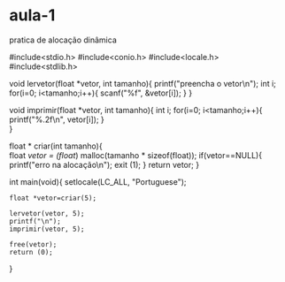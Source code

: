 # aula-1
pratica de alocação dinâmica

#include<stdio.h>
#include<conio.h>
#include<locale.h>
#include<stdlib.h>

void lervetor(float *vetor, int tamanho){ 
	printf("preencha o vetor\n");
	int i;
	for(i=0; i<tamanho;i++){ 
		scanf("%f", &vetor[i]);
	}
}

void imprimir(float *vetor, int tamanho){ 
	int i;
	for(i=0; i<tamanho;i++){ 
		printf("%.2f\n", vetor[i]);
	}	
}

float * criar(int tamanho){ 	
	float *vetor = (float*) malloc(tamanho * sizeof(float));
	if(vetor==NULL){ 
		printf("erro na alocação\n");
		exit (1);
	}
	return vetor;
}

int main(void){
	setlocale(LC_ALL, "Portuguese");
	
	float *vetor=criar(5);
	
	lervetor(vetor, 5);
	printf("\n");
	imprimir(vetor, 5);
	
	free(vetor);	
	return (0);
}

